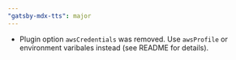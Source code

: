 ```yaml
---
"gatsby-mdx-tts": major
---
```


- Plugin option `awsCredentials` was removed. Use `awsProfile` or environment varibales instead (see README for details).
